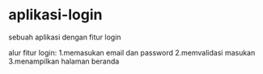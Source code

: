 # aplikasi-login
sebuah aplikasi dengan fitur login

alur fitur login:
1.memasukan email dan password
2.memvalidasi masukan
3.menampilkan halaman beranda 
